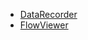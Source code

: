 * [DataRecorder](https://gitee.com/g1879/DataRecorder)
* [FlowViewer](http://g1879.gitee.io/flowviewer)
